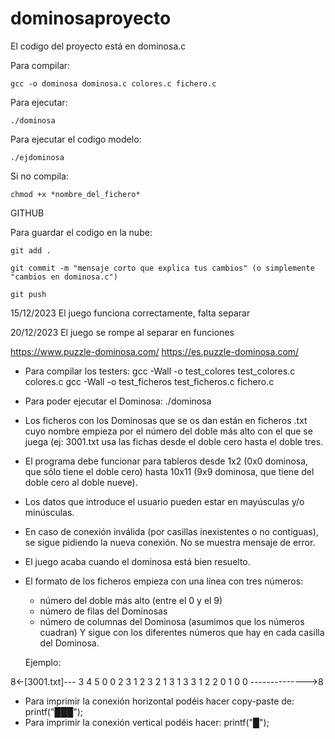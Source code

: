# dominosaproyecto

El codigo del proyecto está en dominosa.c

Para compilar: 

    gcc -o dominosa dominosa.c colores.c fichero.c
    
Para ejecutar:
    
    ./dominosa

Para ejecutar el codigo modelo: 

    ./ejdominosa

Si no compila: 

    chmod +x *nombre_del_fichero*

GITHUB

Para guardar el codigo en la nube: 

    git add .
    
    git commit -m "mensaje corto que explica tus cambios" (o simplemente "cambios en dominosa.c")
    
    git push
15/12/2023
El juego funciona correctamente, falta separar

20/12/2023
El juego se rompe al separar en funciones

https://www.puzzle-dominosa.com/
https://es.puzzle-dominosa.com/

- Para compilar los testers:
gcc -Wall -o test_colores test_colores.c colores.c
gcc -Wall -o test_ficheros test_ficheros.c fichero.c

- Para poder ejecutar el Dominosa:
./dominosa

- Los ficheros con los Dominosas que se os dan están en ficheros .txt cuyo
nombre empieza por el número del doble más alto con el que se juega
(ej: 3001.txt usa las fichas desde el doble cero hasta el doble tres.

- El programa debe funcionar para tableros desde 1x2 (0x0 dominosa, que sólo
tiene el doble cero) hasta 10x11 (9x9 dominosa, que tiene del doble cero al
doble nueve).

- Los datos que introduce el usuario pueden estar en mayúsculas y/o minúsculas.

- En caso de conexión inválida (por casillas inexistentes o no contiguas), se
sigue pidiendo la nueva conexión. No se muestra mensaje de error.

- El juego acaba cuando el dominosa está bien resuelto.

- El formato de los ficheros empieza con una línea con tres números:
	- número del doble más alto (entre el 0 y el 9)
	- número de filas del Dominosas	
	- número de columnas del Dominosa
	(asumimos que los números cuadran)
  Y sigue con los diferentes números que hay en cada casilla del Dominosa.

  Ejemplo:

8<-[3001.txt]---
3 4 5
0 0 2 3 1
2 3 2 1 3
1 3 3 1 2
2 0 1 0 0
-------------->8

- Para imprimir la conexión horizontal podéis hacer copy-paste de:
		printf("███");
- Para imprimir la conexión vertical podéis hacer:
		printf("█");
